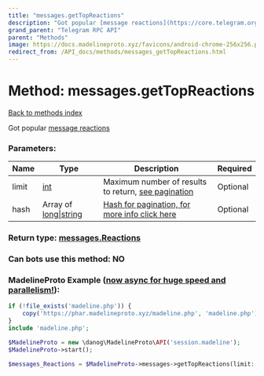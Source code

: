 ```yaml
---
title: "messages.getTopReactions"
description: "Got popular [message reactions](https://core.telegram.org/api/reactions)"
grand_parent: "Telegram RPC API"
parent: "Methods"
image: https://docs.madelineproto.xyz/favicons/android-chrome-256x256.png
redirect_from: /API_docs/methods/messages_getTopReactions.html
---
```

# Method: messages.getTopReactions
[Back to methods index](index.html)



Got popular [message reactions](https://core.telegram.org/api/reactions)

### Parameters:

| Name     |    Type       | Description | Required |
|----------|---------------|-------------|----------|
|limit|[int](/API_docs/types/int.html) | Maximum number of results to return, [see pagination](https://core.telegram.org/api/offsets) | Optional|
|hash|Array of [long\|string](/API_docs/types/long\|string.html) | [Hash for pagination, for more info click here](https://core.telegram.org/api/offsets#hash-generation) | Optional|


### Return type: [messages.Reactions](/API_docs/types/messages.Reactions.html)

### Can bots use this method: **NO**


### MadelineProto Example ([now async for huge speed and parallelism!](https://docs.madelineproto.xyz/docs/ASYNC.html)):


```php
if (!file_exists('madeline.php')) {
    copy('https://phar.madelineproto.xyz/madeline.php', 'madeline.php');
}
include 'madeline.php';

$MadelineProto = new \danog\MadelineProto\API('session.madeline');
$MadelineProto->start();

$messages_Reactions = $MadelineProto->messages->getTopReactions(limit: $int, hash: [$long\|string, $long\|string], );
```

